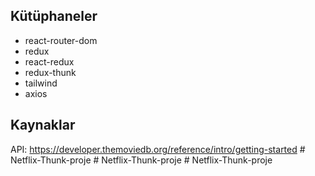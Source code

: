 ## Kütüphaneler

- react-router-dom
- redux
- react-redux
- redux-thunk
- tailwind
- axios

## Kaynaklar

API: https://developer.themoviedb.org/reference/intro/getting-started
#   N e t f l i x - T h u n k - p r o j e  
 #   N e t f l i x - T h u n k - p r o j e  
 #   N e t f l i x - T h u n k - p r o j e  
 
